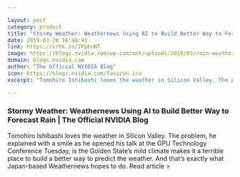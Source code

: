 ```yaml
---

layout: post
category: product
title: "Stormy Weather: Weathernews Using AI to Build Better Way to Forecast Rain"
date: 2019-03-20 16:40:41
link: https://vrhk.co/2FpbnNT
image: https://blogs.nvidia.com/wp-content/uploads/2019/03/rain-weathernews-japan-ai-672x448.jpg
domain: blogs.nvidia.com
author: "The Official NVIDIA Blog"
icon: https://blogs.nvidia.com/favicon.ico
excerpt: "Tomohiro Ishibashi loves the weather in Silicon Valley. The problem, he explained with a smile as he opened his talk at the GPU Technology Conference Tuesday, is the Golden State’s mild climate makes it a terrible place to build a better way to predict the weather. And that’s exactly what Japan-based Weathernews hopes to do. Read article &gt;"

---
```


### Stormy Weather: Weathernews Using AI to Build Better Way to Forecast Rain | The Official NVIDIA Blog

Tomohiro Ishibashi loves the weather in Silicon Valley. The problem, he explained with a smile as he opened his talk at the GPU Technology Conference Tuesday, is the Golden State’s mild climate makes it a terrible place to build a better way to predict the weather. And that’s exactly what Japan-based Weathernews hopes to do. Read article &gt;